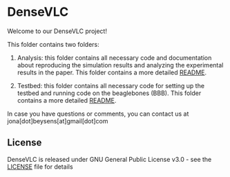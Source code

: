 # DenseVLC

Welcome to our DenseVLC project! 

This folder contains two folders: 

1. Analysis: this folder contains all necessary code and documentation about reproducing the simulation results and analyzing the experimental results in the paper. 
This folder contains a more detailed [README](Analysis/README.md). 

2. Testbed: this folder contains all necessary code for setting up the testbed and running code on the beaglebones (BBB). This folder contains a more detailed  [README](Testbed/README.md). 

In case you have questions or comments, you can contact us at jona[dot]beysens[at]gmail[dot]com

## License
DenseVLC is released under GNU General Public License v3.0 - see the [LICENSE](/LICENSE.md) file for details

